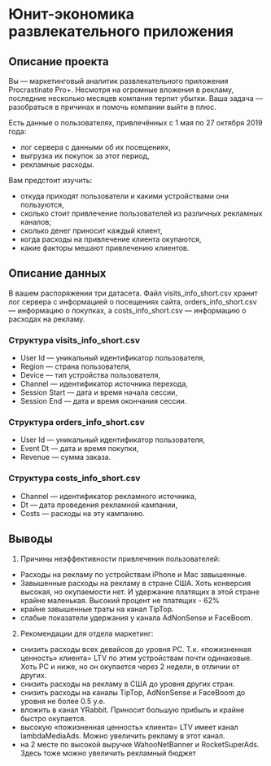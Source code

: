 # Юнит-экономика развлекательного приложения

## Описание проекта
Вы — маркетинговый аналитик развлекательного приложения Procrastinate Pro+. Несмотря на огромные вложения в рекламу, последние несколько месяцев компания терпит убытки. Ваша задача — разобраться в причинах и помочь компании выйти в плюс.

Есть данные о пользователях, привлечённых с 1 мая по 27 октября 2019 года:
- лог сервера с данными об их посещениях,
- выгрузка их покупок за этот период,
- рекламные расходы.

Вам предстоит изучить:
- откуда приходят пользователи и какими устройствами они пользуются,
- сколько стоит привлечение пользователей из различных рекламных каналов;
- сколько денег приносит каждый клиент,
- когда расходы на привлечение клиента окупаются,
- какие факторы мешают привлечению клиентов.

## Описание данных
В вашем распоряжении три датасета. Файл visits_info_short.csv хранит лог сервера с информацией о посещениях сайта, orders_info_short.csv — информацию о покупках, а costs_info_short.csv — информацию о расходах на рекламу.
### Структура visits_info_short.csv
- User Id — уникальный идентификатор пользователя,
- Region — страна пользователя,
- Device — тип устройства пользователя,
- Channel — идентификатор источника перехода,
- Session Start — дата и время начала сессии,
- Session End — дата и время окончания сессии.
### Структура orders_info_short.csv
- User Id — уникальный идентификатор пользователя,
- Event Dt — дата и время покупки,
- Revenue — сумма заказа.
### Структура costs_info_short.csv
- Channel — идентификатор рекламного источника,
- Dt — дата проведения рекламной кампании,
- Costs — расходы на эту кампанию.
## Выводы
1) Причины неэффективности привлечения пользователей:
- Расходы на рекламу по устройствам iPhone и Mac завышенные. 
- Завышенные расходы на рекламу в стране США. Хоть конверсия высокая, но окупаемости нет. И удержание платящих в этой стране крайне маленькая. Высокий процент не платящих - 62%
- крайне завышенные траты на канал TipTop.
- слабые показатели удержания у канала AdNonSense и FaceBoom.


2) Рекомендации для отдела маркетинг:
- снизить расходы всех девайсов до уровня PC. Т.к. «пожизненная ценность» клиента= LTV по этим устройствам почти одинаковые. Хоть РС и ниже, но он окупается через 2 недели, в отличии от других.
- снизить расходы на рекламу в США до уровня других стран. 
- снизить расходы на каналы TipTop, AdNonSense и FaceBoom до уровня не более 0.5 у.е.
- вложить в канал YRabbit. Приносит большую прибыль и крайне быстро окупается.
- высокую «пожизненная ценность» клиента= LTV имеет канал lambdaMediaAds. Можно увеличить рекламу в этот канал.
- на 2 месте по высокой выручке WahooNetBanner и RocketSuperAds. Здесь тоже можно увеличить рекламный бюджет
